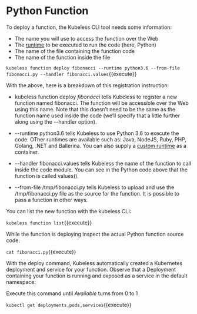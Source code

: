 # Python Function #

To deploy a function, the Kubeless CLI tool needs some information:

- The name you will use to access the function over the Web
- The [runtime](https://kubeless.io/docs/runtimes/) to be executed to run the code (here, Python)
- The name of the file containing the function code
- The name of the function inside the file

`kubeless function deploy fibonacci --runtime python3.6 --from-file fibonacci.py --handler fibonacci.values`{{execute}}

With the above, here is a breakdown of this registration instruction:

- kubeless function deploy _fibonacci_ tells Kubeless to register a new function named fibonacci. The function will be accessible over the Web using this name. Note that this doesn’t need to be the same as the function name used inside the code (we’ll specify that a little further along using the --handler option).

- --runtime python3.6 tells Kubeless to use Python 3.6 to execute the code. OTher runtimes are available such as: Java, NodeJS, Ruby, PHP, Golang, .NET and Ballerina. You can also supply a [custom runtime](https://kubeless.io/docs/runtimes/) as a container.

- --handler fibonacci.values tells Kubeless the name of the function to call inside the code module. You can see in the Python code above that the function is called values().

- --from-file /tmp/fibonacci.py tells Kubeless to upload and use the /tmp/fibonacci.py file as the source for the function. It is possible to pass a function in other ways.

You can list the new function with the kubeless CLI:

`kubeless function list`{{execute}}

While the function is deploying inspect the actual Python function source code:

`cat fibonacci.py`{{execute}}

With the deploy command, Kubeless automatically created a Kubernetes deployment and service for your function. Observe that a Deployment containing your function is running and exposed as a service in the default namespace:

Execute this command until _Available_ turns from 0 to 1

`kubectl get deployments,pods,services`{{execute}}


